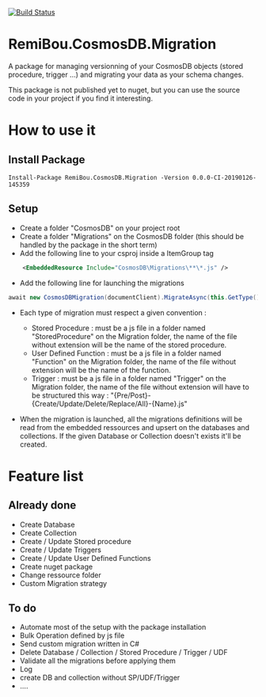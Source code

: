 [![Build Status](https://dev.azure.com/remibou/toss/_apis/build/status/RemiBou.RemiBou.CosmosDB.Migration?branchName=master)](https://dev.azure.com/remibou/toss/_build/latest?definitionId=7?branchName=master)

# RemiBou.CosmosDB.Migration
A package for managing versionning of your CosmosDB objects (stored procedure, trigger ...) and migrating your data as your schema changes.

This package is not published yet to nuget, but you can use the source code in your project if you find it interesting.

# How to use it

## Install Package

```
Install-Package RemiBou.CosmosDB.Migration -Version 0.0.0-CI-20190126-145359
```
## Setup

- Create a folder "CosmosDB" on your project root 
- Create a folder "Migrations" on the CosmosDB folder (this should be handled by the package in the short term)
- Add the following line to your csproj inside a ItemGroup tag
```xml
    <EmbeddedResource Include="CosmosDB\Migrations\**\*.js" />
```
 - Add the following line for launching the migrations
```cs
await new CosmosDBMigration(documentClient).MigrateAsync(this.GetType().Assembly);// add .Wait() if your are in a not in an async context like the Startup
```
- Each type of migration must respect a given convention :
	- Stored Procedure : must be a js file in a folder named "StoredProcedure" on the Migration folder, the name of the file without extension will be the name of the stored procedure. 
	- User Defined Function : must be a js file in a folder named "Function" on the Migration folder, the name of the file without extension will be the name of the function.
	- Trigger : must be a js file in a folder named "Trigger" on the Migration folder, the name of the file without extension will have to be structured this way : "{Pre/Post}-{Create/Update/Delete/Replace/All}-{Name}.js"

- When the migration is launched, all the migrations definitions will be read from the embedded ressources and upsert on the databases and collections. If the given Database or Collection doesn't exists it'll be created.

# Feature list

## Already done

- Create Database
- Create Collection
- Create / Update Stored procedure
- Create / Update Triggers
- Create / Update User Defined Functions
- Create nuget package
- Change ressource folder
- Custom Migration strategy

## To do

- Automate most of the setup with the package installation
- Bulk Operation defined by js file
- Send custom migration written in C#
- Delete Database / Collection / Stored Procedure / Trigger / UDF
- Validate all the migrations before applying them
- Log
- create DB and collection without SP/UDF/Trigger
- ....
